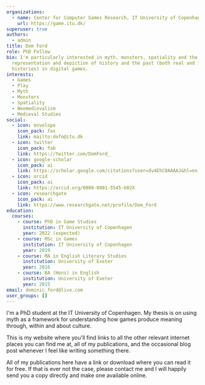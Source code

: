 ```yaml
---
organizations:
  - name: Center for Computer Games Research, IT University of Copenhagen
    url: https://game.itu.dk/
superuser: true
authors:
  - admin
title: Dom Ford
role: PhD Fellow
bio: I'm particularly interested in myth, monsters, spatiality and the
  representation and depiction of history and the past (both real and fictional
  histories) in digital games.
interests:
  - Games
  - Play
  - Myth
  - Monsters
  - Spatiality
  - Neomedievalism
  - Medieval Studies
social:
  - icon: envelope
    icon_pack: fas
    link: mailto:dofo@itu.dk
  - icon: twitter
    icon_pack: fab
    link: https://twitter.com/DomFord_
  - icon: google-scholar
    icon_pack: ai
    link: https://scholar.google.com/citations?user=dv4EhC0AAAAJ&hl=en
  - icon: orcid
    icon_pack: ai
    link: https://orcid.org/0000-0001-5545-602X
  - icon: researchgate
    icon_pack: ai
    link: https://www.researchgate.net/profile/Dom_Ford
education:
  courses:
    - course: PhD in Game Studies
      institution: IT University of Copenhagen
      year: 2022 (expected)
    - course: MSc in Games
      institution: IT University of Copenhagen
      year: 2019
    - course: MA in English Literary Studies
      institution: University of Exeter
      year: 2016
    - course: BA (Hons) in English
      institution: University of Exeter
      year: 2015
email: dominic.ford@live.com
user_groups: []
---
```

I'm a PhD student at the IT University of Copenhagen. My thesis is on using myth as a framework for understanding how games produce meaning through, within and about culture.

This is my website where you'll find links to all the other relevant internet places you can find me at, all of my publications, and the occasional blog post whenever I feel like writing something there.

All of my publications here have a link or download where you can read it for free. If that is ever not the case, please contact me and I will happily send you a copy directly and make one available online.